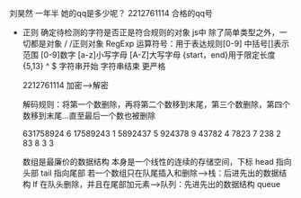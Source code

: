 刘昊然 一年半 她的qq是多少呢？
    2212761114 合格的qq号
- 正则
    确定待检测的字符是否正是符合规则的对象
    js中 除了简单类型之外，一切都是对象
    /  /正则对象 RegExp
    运算符号：用于表达规则[0-9]
    中括号[]表示范围 
    [0-9]数字
    [a-z]小写字母
    [A-Z]大写字母
    {start，end}用于限定长度 {5,13}
    ^ $ 字符串开始 字符串结束 更严格


    2212761114 加密-->解密

    解码规则：将第一个数删除，再将第二个数移到末尾，第三个数删除，第四个数移到末尾...直至最后一个数也被删除

    631758924   6
    17589243    1
    5892437     5
    924378      9
    43782       4
    7823        7
    238         2
    83          8
    3           3

    数组是最廉价的数据结构
        本身是一个线性的连续的存储空间，下标
        head 指向头部 tail 指向尾部
        若一个数组只在队尾插入和删除-->栈：后进先出的数据结构 lf
        在队头删除，并且在尾部加元素-->队列：先进先出的数据结构 queue